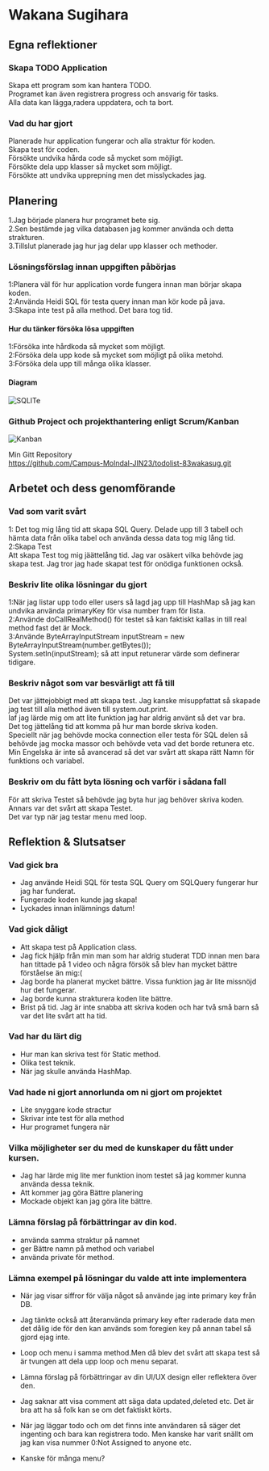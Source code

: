 # Wakana Sugihara

## Egna reflektioner

### Skapa TODO Application

Skapa ett program som kan hantera TODO.   
Programet kan även registrera progress och ansvarig för tasks.   
Alla data kan lägga,radera uppdatera, och ta bort. 

### Vad du har gjort
Planerade hur application fungerar och alla straktur för koden.   
Skapa test för coden.   
Försökte undvika hårda code så mycket som möjligt.   
Försökte dela upp klasser så mycket som möjligt.   
Försökte att undvika upprepning men det misslyckades jag.   

## Planering
1.Jag började planera hur programet bete sig.   
2.Sen bestämde jag vilka databasen jag kommer använda och detta strakturen.   
3.Tillslut planerade jag hur jag delar upp klasser och methoder. 

### Lösningsförslag innan uppgiften påbörjas
1:Planera väl för hur application vorde fungera innan man börjar skapa koden.   
2:Använda Heidi SQL för testa query innan man kör kode på java.  
3:Skapa inte test på alla method. Det bara tog tid. 

#### Hur du tänker försöka lösa uppgiften
1:Försöka inte hårdkoda så mycket som möjligt.  
2:Försöka dela upp kode så mycket som möjligt på olika metohd.  
3:Försöka dela upp till många olika klasser.

#### Diagram
![SQLITe](./SQLite.png)

### Github Project och projekthantering enligt Scrum/Kanban
![Kanban](./Kanban.png)

Min Gitt Repository    
https://github.com/Campus-Molndal-JIN23/todolist-83wakasug.git

## Arbetet och dess genomförande

### Vad som varit svårt
1: Det tog mig lång tid att skapa SQL Query. 
Delade upp till 3 tabell och hämta data från olika tabel och använda dessa data tog mig lång tid.   
2:Skapa Test  
Att skapa Test tog mig jäättelång tid. Jag var osäkert vilka behövde jag skapa test.
Jag tror jag hade skapat test för onödiga funktionen också. 

### Beskriv lite olika lösningar du gjort
1:När jag listar upp todo eller users så lagd jag upp till HashMap så jag kan undvika använda primaryKey för visa number fram för lista.  
2:Använde doCallRealMethod() för testet så kan faktiskt kallas in till real method fast det är Mock.   
3:Använde ByteArrayInputStream inputStream = new ByteArrayInputStream(number.getBytes());    
System.setIn(inputStream); så att input retunerar värde som definerar tidigare.   

### Beskriv något som var besvärligt att få till
Det var jättejobbigt med att skapa test.  Jag kanske misuppfattat så skapade jag test till alla method även till system.out.print.     
Iaf jag lärde mig om att lite funktion jag har aldrig använt så det var bra.   
Det tog jättelång tid att komma på hur man borde skriva koden.     
Speciellt när jag behövde mocka connection eller testa för SQL delen så behövde jag mocka massor och behövde veta vad det borde retunera etc.     
Min Engelska är inte så avancerad så det var svårt att skapa rätt Namn för funktions och variabel. 

### Beskriv om du fått byta lösning och varför i sådana fall
För att skriva Testet så behövde jag byta hur jag behöver skriva koden.   
Annars var det svårt att skapa Testet.  
Det var typ när jag testar menu med loop. 

## Reflektion & Slutsatser

### Vad gick bra
+ Jag använde Heidi SQL för testa SQL Query om SQLQuery fungerar hur jag har funderat.   
+ Fungerade koden kunde jag skapa!     
+ Lyckades innan inlämnings datum!  

### Vad gick dåligt
+ Att skapa test på Application class.   
+ Jag fick hjälp från min man som har aldrig studerat TDD innan men bara han tittade på 1 video  och några försök så blev han mycket bättre förståelse än mig:(  
+ Jag borde ha planerat mycket bättre. Vissa funktion jag är lite missnöjd hur det fungerar. 
+ Jag borde kunna strakturera koden lite bättre. 
+ Brist på tid. Jag är inte snabba att skriva koden och har två små barn så var det lite svårt att ha tid. 

### Vad har du lärt dig
+ Hur man kan skriva test för Static method. 
+ Olika test teknik. 
+ När jag skulle använda HashMap.

### Vad hade ni gjort annorlunda om ni gjort om projektet
+ Lite snyggare kode stractur
+ Skrivar inte test för alla method
+ Hur programet fungera när 
### Vilka möjligheter ser du med de kunskaper du fått under kursen.
+ Jag har lärde mig lite mer funktion inom testet så jag kommer kunna använda dessa teknik. 
+ Att kommer jag göra Bättre planering
+ Mockade objekt kan jag göra lite bättre. 

### Lämna förslag på förbättringar av din kod.
+  använda samma straktur på namnet
+  ger Bättre namn på method och variabel
+  använda private för method. 

### Lämna exempel på lösningar du valde att inte implementera
+ När jag visar siffror för välja något så använde jag inte primary key från DB. 
+ Jag tänkte också att återanvända primary key efter raderade data men det dålig ide för den kan används som foregien key på annan tabel så gjord ejag inte.
+ Loop och menu i samma method.Men då blev det svårt att skapa test så är tvungen att dela upp loop och menu separat. 

+ Lämna förslag på förbättringar av din UI/UX design eller reflektera över den.
+ Jag saknar att visa comment att säga data updated,deleted etc. Det är bra att ha så folk kan se om det faktiskt körts. 
+ När jag läggar todo och om det finns inte användaren så säger det ingenting och bara kan registrera todo. Men kanske har varit snällt om jag kan visa nummer 0:Not Assigned to anyone etc. 
+ Kanske för många menu? 
